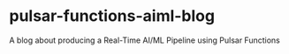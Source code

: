 # pulsar-functions-aiml-blog
A blog about producing a Real-Time AI/ML Pipeline using Pulsar Functions
